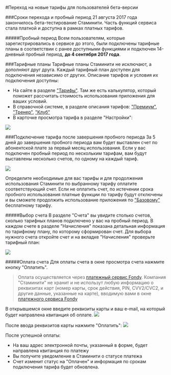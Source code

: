 #Переход на новые тарифы для пользователей бета-версии

###Cроки перехода и пробный период
21 августа 2017 года закончилось бета-тестирование Стаминити. 
Часть функций сервиса стала платной и доступна в рамках платных тарифов.

#####Пробный период
Всем пользователям, которые зарегистрировались в сервисе до этого, были подключены тарифные планы в соответствии с ранее доступными функциями и подключен 14-дневный пробный период, **до 4 сентября 2017 года**. 


###Тарифные планы
Тарифные планы Стаминити не исключают, а дополняют друг друга. Каждый тарифный план доступен для подключения независимо от других.
Описание тарифов и условия их подключения доступны:
* На сайте в разделе ["Тарифы"](https://staminity.com/tariffs). Там же есть калькулятор, который поможет рассчитать стоимость использования приложения для ваших условий.
* В справочной системе, в разделе описания тарифов:  ["Премиум"](/tariffs/Premium.md),  ["Тренер"](/tariffs/Coach.md), ["Клуб"](/tariffs/Club.md)
* В карточке просмотра тарифа в разделе "Настройки":

![](http://content.staminity.com/assets/images/tariffs/view-tariffs.gif)

###Подключение тарифа после завершения пробного периода
За 5 дней до завершения пробного периода вам будет выставлен счет по абонентской плате за первый месяц использования. Если у вас подключен пробный период по нескольким тарифам, вам будут выставлены несколько счетов, по одному на каждый тариф.

![](http://content.staminity.com/assets/images/tariffs/tariffs-and-bills.png)

Определите необходимые для вас тарифы и для продолжения использования Стаминити по выбранному тарифу оплатите соответствующий счет. Если не оплатить счет, по истечении срока пробного использования платные функции по тарифу будут отключены и вы сможете продолжить использование приложения по ["Базовому"](/tariffs/basic.md) бесплатному тарифу.

#####Выбор счета
В разделе "Счета" вы увидите столько счетов, сколько тарифных планов подключено у вас на пробный период. 
В каждом счете в разделе "Начисления" показана детальная информация по тарифному плану, по которому сформирован счет.
Для выбора нужного счета откройте счет и на вкладке "Начисления" проверьте тарифный план: 

![](http://content.staminity.com/assets/images/tariffs/select-bills.gif)

#####Оплата счета
Для оплаты счета в окне просмотра счета нажмите кнопку "Оплатить". 

> Оплата осуществляется через [платежный сервис Fondy](https://fondy.ru). Компания "Стаминити" не хранит и не использут любую информацию о реквизитах карт (номер карты, срок действия, PIN, CVV2/CVC2, и другие данные, указанные на карте), вводимую вами в окне [платежного сервиса Fondy](https://fondy.ru)

В открывшемся окне введите реквизиты карты и ваш e-mail, на который будет направлена квитанция об оплате. 
![](http://content.staminity.com/assets/images/tariffs/payment-form.png)

После ввода реквизитов карты нажмите "Оплатить":
![](http://content.staminity.com/assets/images/tariffs/bill-payment.gif)

После успешной оплаты:
* На ваш адрес электронной почты, указанный в форме, будет направлена квитанция по платежу
* Вы получите уведомление в Стаминити о статусе платежа
* Счет изменит статус на "Оплачен" и информация по срокам подключения тарифа будет обновлена.
